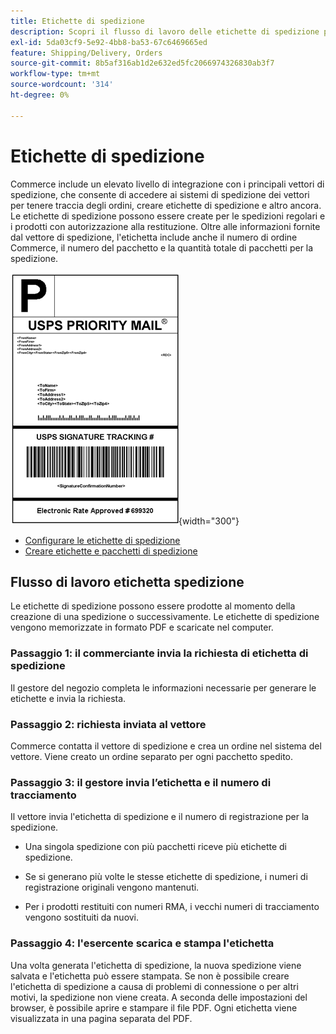 ```yaml
---
title: Etichette di spedizione
description: Scopri il flusso di lavoro delle etichette di spedizione per le spedizioni regolari e i prodotti con autorizzazione per la restituzione del materiale promozionale.
exl-id: 5da03cf9-5e92-4bb8-ba53-67c6469665ed
feature: Shipping/Delivery, Orders
source-git-commit: 8b5af316ab1d2e632ed5fc2066974326830ab3f7
workflow-type: tm+mt
source-wordcount: '314'
ht-degree: 0%

---
```


# Etichette di spedizione

Commerce include un elevato livello di integrazione con i principali vettori di spedizione, che consente di accedere ai sistemi di spedizione dei vettori per tenere traccia degli ordini, creare etichette di spedizione e altro ancora. Le etichette di spedizione possono essere create per le spedizioni regolari e i prodotti con autorizzazione alla restituzione. Oltre alle informazioni fornite dal vettore di spedizione, l&#39;etichetta include anche il numero di ordine Commerce, il numero del pacchetto e la quantità totale di pacchetti per la spedizione.

![Etichetta spedizione prioritaria USPS](./assets/shipping-usps-priority-label.png){width="300"}

- [Configurare le etichette di spedizione](shipping-label-configure.md)
- [Creare etichette e pacchetti di spedizione](shipping-label-create.md)

## Flusso di lavoro etichetta spedizione

Le etichette di spedizione possono essere prodotte al momento della creazione di una spedizione o successivamente. Le etichette di spedizione vengono memorizzate in formato PDF e scaricate nel computer.

### Passaggio 1: il commerciante invia la richiesta di etichetta di spedizione

Il gestore del negozio completa le informazioni necessarie per generare le etichette e invia la richiesta.

### Passaggio 2: richiesta inviata al vettore

Commerce contatta il vettore di spedizione e crea un ordine nel sistema del vettore. Viene creato un ordine separato per ogni pacchetto spedito.

### Passaggio 3: il gestore invia l’etichetta e il numero di tracciamento

Il vettore invia l&#39;etichetta di spedizione e il numero di registrazione per la spedizione.

- Una singola spedizione con più pacchetti riceve più etichette di spedizione.

- Se si generano più volte le stesse etichette di spedizione, i numeri di registrazione originali vengono mantenuti.

- Per i prodotti restituiti con numeri RMA, i vecchi numeri di tracciamento vengono sostituiti da nuovi.

### Passaggio 4: l&#39;esercente scarica e stampa l&#39;etichetta

Una volta generata l&#39;etichetta di spedizione, la nuova spedizione viene salvata e l&#39;etichetta può essere stampata. Se non è possibile creare l&#39;etichetta di spedizione a causa di problemi di connessione o per altri motivi, la spedizione non viene creata. A seconda delle impostazioni del browser, è possibile aprire e stampare il file PDF. Ogni etichetta viene visualizzata in una pagina separata del PDF.
